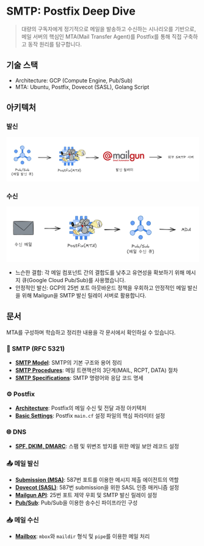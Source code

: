 # SMTP: Postfix Deep Dive

> 대량의 구독자에게 정기적으로 메일을 발송하고 수신하는 시나리오를 기반으로, 메일 서버의 핵심인 MTA(Mail Transfer Agent)를 Postfix를 통해 직접 구축하고 동작 원리를 탐구합니다.

## 기술 스택

- Architecture: GCP (Compute Engine, Pub/Sub)
- MTA: Ubuntu, Postfix, Dovecot (SASL), Golang Script

## 아키텍처

### 발신

![Image](./architecture-image/send-architecture.png)

### 수신

![Image](./architecture-image/receive-architecture.png)

- 느슨한 결합: 각 메일 컴포넌트 간의 결합도를 낮추고 유연성을 확보하기 위해 메시지 큐(Google Cloud Pub/Sub)를 사용했습니다.
- 안정적인 발신: GCP의 25번 포트 아웃바운드 정책을 우회하고 안정적인 메일 발신을 위해 Mailgun을 SMTP 발신 릴레이 서버로 활용합니다.

## 문서

MTA를 구성하며 학습하고 정리한 내용을 각 문서에서 확인하실 수 있습니다.

### 📜 SMTP (RFC 5321)

- [**SMTP Model**](./rfc-5321-smtp/smtp-2.md): SMTP의 기본 구조와 용어 정리
- [**SMTP Procedures**](./rfc-5321-smtp/smtp-3.md): 메일 트랜잭션의 3단계(MAIL, RCPT, DATA) 절차
- [**SMTP Specifications**](./rfc-5321-smtp/smtp-4.md): SMTP 명령어와 응답 코드 명세

### ⚙️ Postfix

- [**Architecture**](./postfix-architecture/postfix-architecture.md): Postfix의 메일 수신 및 전달 과정 아키텍처
- [**Basic Settings**](./postfix-basic/postfix-basic-settings.md): Postfix `main.cf` 설정 파일의 핵심 파라미터 설정

### 🌐 DNS

- [**SPF, DKIM, DMARC**](./dns/spf-dkim-dmarc.md): 스팸 및 위변조 방지를 위한 메일 보안 레코드 설정

### 📤 메일 발신

- [**Submission (MSA)**](./submission/submission.md): 587번 포트를 이용한 메시지 제출 에이전트의 역할
- [**Dovecot (SASL)**](./submission/sasl.md): 587번 submission을 위한 SASL 인증 매커니즘 설정
- [**Mailgun API**](./smtp-api/mailgun.md): 25번 포트 제약 우회 및 SMTP 발신 릴레이 설정
- [**Pub/Sub**](./pub-sub/pub-sub.md): Pub/Sub을 이용한 송수신 파이프라인 구성

### 📥 메일 수신

- [**Mailbox**](./mailbox/mailbox.md): `mbox`와 `maildir` 형식 및 `pipe`를 이용한 메일 처리
